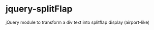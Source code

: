 jquery-splitFlap
================

jQuery module to transform a div text into splitflap display (airport-like)

